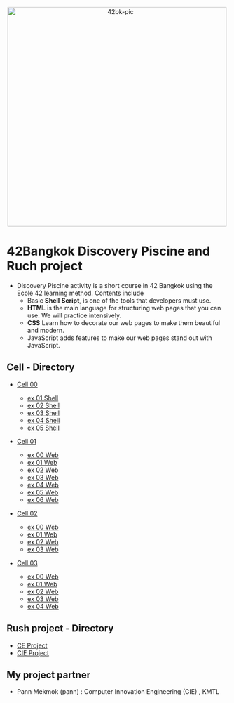 <p align="center">
<img width="500" alt="42bk-pic" src="https://github.com/janrainjer/introduction-to-computer-engineering-lab/assets/88389821/4f9f420c-3df2-4f94-8a6c-11248d5f6a2a">
</p>

# 42Bangkok Discovery Piscine and Ruch project
- Discovery Piscine activity is a short course in 42 Bangkok using the Ecole 42 learning method. Contents include
  - Basic **Shell** **Script**, is one of the tools that developers must use.
  - **HTML** is the main language for structuring web pages that you can use. We will practice intensively.
  - **CSS** Learn how to decorate our web pages to make them beautiful and modern.
  - JavaScript adds features to make our web pages stand out with JavaScript.
    
## Cell - Directory
- [Cell 00](cell-00)
  - [ex 01 Shell](cell-00/ex01)
  - [ex 02 Shell](cell-00/ex02)
  - [ex 03 Shell](cell-00/ex03)
  - [ex 04 Shell](cell-00/ex04)
  - [ex 05 Shell](cell-00/ex05)
 
- [Cell 01](cell-01)
  - [ex 00 Web](cell-01/ex00)
  - [ex 01 Web](cell-01/ex01)
  - [ex 02 Web](cell-01/ex02)
  - [ex 03 Web](cell-01/ex03)
  - [ex 04 Web](cell-01/ex04)
  - [ex 05 Web](cell-01/ex05)
  - [ex 06 Web](cell-01/ex06)
 
- [Cell 02](cell-02)
  - [ex 00 Web](cell-02/ex00)
  - [ex 01 Web](cell-02/ex01)
  - [ex 02 Web](cell-02/ex02)
  - [ex 03 Web](cell-02/ex03)

- [Cell 03](cell-03)
  - [ex 00 Web](cell-03/ex00)
  - [ex 01 Web](cell-03/ex01)
  - [ex 02 Web](cell-03/ex02)
  - [ex 03 Web](cell-03/ex03)
  - [ex 04 Web](cell-03/ex04)

## Rush project - Directory
- [CE Project](ce-project)
- [CIE Project](cie-project)
  
## My project partner
- Pann Mekmok (pann) : Computer Innovation Engineering (CIE) , KMTL
